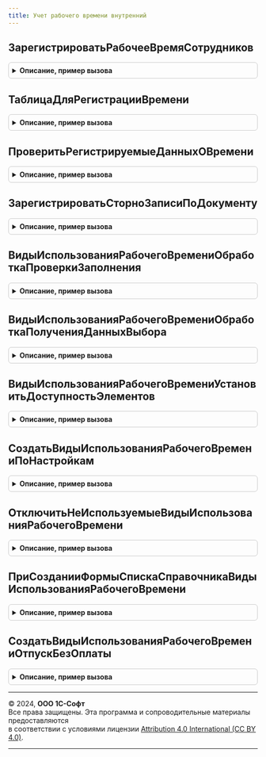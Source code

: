 ```yaml
---
title: Учет рабочего времени внутренний
---
```



## ЗарегистрироватьРабочееВремяСотрудников
<details style="margin: 1em 0; padding: 0.5em; border: 1px solid #ccc; border-radius: 6px;">

<summary style="font-weight: bold; cursor: pointer;">Описание, пример вызова</summary>

```bsl

Процедура ЗарегистрироватьРабочееВремяСотрудников(Движения, ДанныеОВремени, ПериодРегистрации, Записывать = Ложь) Экспорт
```

Пример вызова
```bsl
УчетРабочегоВремениВнутренний.ЗарегистрироватьРабочееВремяСотрудников(Движения, ДанныеОВремени, ПериодРегистрации, Записывать);
```
</details>

## ТаблицаДляРегистрацииВремени
<details style="margin: 1em 0; padding: 0.5em; border: 1px solid #ccc; border-radius: 6px;">

<summary style="font-weight: bold; cursor: pointer;">Описание, пример вызова</summary>

```bsl

Функция ТаблицаДляРегистрацииВремени() Экспорт
```

Пример вызова
```bsl
Результат = УчетРабочегоВремениВнутренний.ТаблицаДляРегистрацииВремени() 
```
</details>

## ПроверитьРегистрируемыеДанныхОВремени
<details style="margin: 1em 0; padding: 0.5em; border: 1px solid #ccc; border-radius: 6px;">

<summary style="font-weight: bold; cursor: pointer;">Описание, пример вызова</summary>

```bsl

Функция ПроверитьРегистрируемыеДанныхОВремени(Регистратор, ДанныеОВремени, Отказ, ВыводитьОшибкиПользователю, ПериодРегистрации) Экспорт
```

Пример вызова
```bsl
Результат = УчетРабочегоВремениВнутренний.ПроверитьРегистрируемыеДанныхОВремени(Регистратор, ДанныеОВремени, Отказ, ВыводитьОшибкиПользователю, ПериодРегистрации) 
```
</details>

## ЗарегистрироватьСторноЗаписиПоДокументу
<details style="margin: 1em 0; padding: 0.5em; border: 1px solid #ccc; border-radius: 6px;">

<summary style="font-weight: bold; cursor: pointer;">Описание, пример вызова</summary>

```bsl

Процедура ЗарегистрироватьСторноЗаписиПоДокументу(Движения, ПериодРегистрации, ИсправляемыйДокумент, Сотрудники, Записывать = Ложь) Экспорт
```

Пример вызова
```bsl
УчетРабочегоВремениВнутренний.ЗарегистрироватьСторноЗаписиПоДокументу(Движения, ПериодРегистрации, ИсправляемыйДокумент, Сотрудники, Записывать);
```
</details>

## ВидыИспользованияРабочегоВремениОбработкаПроверкиЗаполнения
<details style="margin: 1em 0; padding: 0.5em; border: 1px solid #ccc; border-radius: 6px;">

<summary style="font-weight: bold; cursor: pointer;">Описание, пример вызова</summary>

```bsl

Процедура ВидыИспользованияРабочегоВремениОбработкаПроверкиЗаполнения(ПроверяемыйОбъект, Отказ, ПроверяемыеРеквизиты, СтандартнаяОбработка) Экспорт
```

Пример вызова
```bsl
УчетРабочегоВремениВнутренний.ВидыИспользованияРабочегоВремениОбработкаПроверкиЗаполнения(ПроверяемыйОбъект, Отказ, ПроверяемыеРеквизиты, СтандартнаяОбработка) 
```
</details>

## ВидыИспользованияРабочегоВремениОбработкаПолученияДанныхВыбора
<details style="margin: 1em 0; padding: 0.5em; border: 1px solid #ccc; border-radius: 6px;">

<summary style="font-weight: bold; cursor: pointer;">Описание, пример вызова</summary>

```bsl

Процедура ВидыИспользованияРабочегоВремениОбработкаПолученияДанныхВыбора(ДанныеВыбора, Параметры, СтандартнаяОбработка) Экспорт
```

Пример вызова
```bsl
УчетРабочегоВремениВнутренний.ВидыИспользованияРабочегоВремениОбработкаПолученияДанныхВыбора(ДанныеВыбора, Параметры, СтандартнаяОбработка) 
```
</details>

## ВидыИспользованияРабочегоВремениУстановитьДоступностьЭлементов
<details style="margin: 1em 0; padding: 0.5em; border: 1px solid #ccc; border-radius: 6px;">

<summary style="font-weight: bold; cursor: pointer;">Описание, пример вызова</summary>

```bsl

Процедура ВидыИспользованияРабочегоВремениУстановитьДоступностьЭлементов(Форма) Экспорт
```

Пример вызова
```bsl
УчетРабочегоВремениВнутренний.ВидыИспользованияРабочегоВремениУстановитьДоступностьЭлементов(Форма) 
```
</details>

## СоздатьВидыИспользованияРабочегоВремениПоНастройкам
<details style="margin: 1em 0; padding: 0.5em; border: 1px solid #ccc; border-radius: 6px;">

<summary style="font-weight: bold; cursor: pointer;">Описание, пример вызова</summary>

```bsl

Процедура СоздатьВидыИспользованияРабочегоВремениПоНастройкам(НастройкиРасчетаЗарплаты) Экспорт
```

Пример вызова
```bsl
УчетРабочегоВремениВнутренний.СоздатьВидыИспользованияРабочегоВремениПоНастройкам(НастройкиРасчетаЗарплаты) 
```
</details>

## ОтключитьНеИспользуемыеВидыИспользованияРабочегоВремени
<details style="margin: 1em 0; padding: 0.5em; border: 1px solid #ccc; border-radius: 6px;">

<summary style="font-weight: bold; cursor: pointer;">Описание, пример вызова</summary>

```bsl

Процедура ОтключитьНеИспользуемыеВидыИспользованияРабочегоВремени() Экспорт
```

Пример вызова
```bsl
УчетРабочегоВремениВнутренний.ОтключитьНеИспользуемыеВидыИспользованияРабочегоВремени() 
```
</details>

## ПриСозданииФормыСпискаСправочникаВидыИспользованияРабочегоВремени
<details style="margin: 1em 0; padding: 0.5em; border: 1px solid #ccc; border-radius: 6px;">

<summary style="font-weight: bold; cursor: pointer;">Описание, пример вызова</summary>

```bsl

Процедура ПриСозданииФормыСпискаСправочникаВидыИспользованияРабочегоВремени(Форма, Параметры) Экспорт
```

Пример вызова
```bsl
УчетРабочегоВремениВнутренний.ПриСозданииФормыСпискаСправочникаВидыИспользованияРабочегоВремени(Форма, Параметры) 
```
</details>

## СоздатьВидыИспользованияРабочегоВремениОтпускБезОплаты
<details style="margin: 1em 0; padding: 0.5em; border: 1px solid #ccc; border-radius: 6px;">

<summary style="font-weight: bold; cursor: pointer;">Описание, пример вызова</summary>

```bsl

Процедура СоздатьВидыИспользованияРабочегоВремениОтпускБезОплаты() Экспорт
```

Пример вызова
```bsl
УчетРабочегоВремениВнутренний.СоздатьВидыИспользованияРабочегоВремениОтпускБезОплаты() 
```
</details>

---

© 2024, **ООО 1С-Софт**  
Все права защищены. Эта программа и сопроводительные материалы предоставляются  
в соответствии с условиями лицензии [Attribution 4.0 International (CC BY 4.0)](https://creativecommons.org/licenses/by/4.0/legalcode).

---

